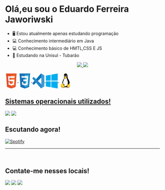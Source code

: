 # Olá,eu sou o Eduardo Ferreira Jaworiwski

- 🖥️ Estou atualmente apenas estudando programação
- 💻 Conhecimento intermediário em Java
- 💻 Conhecimento básico de HMTL,CSS E JS
- 🏫 Estudando na Unisul - Tubarão
<div align="center">
  <a href="https://github.com/eduardoferreirajaworiwski">
  <img height="150em" src="https://github-readme-stats.vercel.app/api?username=eduardoferreirajaworiwski&show_icons=true&theme=tokyonight&include_all_commits=true&count_private=true"/>
  <img height="150em" src="https://github-readme-stats.vercel.app/api/top-langs/?username=eduardoferreirajaworiwski&layout=compact&langs_count=7&theme=tokyonight"/>
</div>
  
  <div style="display: inline_block"><br>
 <img align="center" alt="Edu-HTML5" height="50" width="40" src="https://raw.githubusercontent.com/devicons/devicon/master/icons/html5/html5-original.svg">
 <img align="center" alt="Edu-CSS" height="50" width="40" src="https://raw.githubusercontent.com/devicons/devicon/master/icons/css3/css3-original.svg">
 <img align="center" alt="Edu-VSCODE" height="50" width="40" src="https://raw.githubusercontent.com/devicons/devicon/master/icons/vscode/vscode-original.svg">
 <img align="center" alt="Edu-WINDOWS_OS" height="50" width="40" src="https://raw.githubusercontent.com/devicons/devicon/master/icons/windows8/windows8-original.svg">
 <img align="center" alt="Edu-LINUX_OS" height="50" width="40" src="https://raw.githubusercontent.com/devicons/devicon/master/icons/linux/linux-original.svg">
  </div>
  
  ## Sistemas operacionais utilizados!

   <a href="https://getfedora.org/pt_BR/" target="_blank"><img src="https://img.shields.io/badge/Fedora-294172?style=for-the-badge&logo=fedora&logoColor=white" ></a>
   <a href="https://www.microsoft.com/pt-br/software-download/windows10" target="_blank"><img src="https://img.shields.io/badge/Windows-0078D6?style=for-the-badge&logo=windows&logoColor=white" target="_blank"></a>
  
   </div>
   
</div>
  
  ##
  
  </div>
  
  ## Escutando agora!


 [![Spotify](https://spotify-oque-estou-escutando.vercel.app/api/spotify?background_color=0d1117&border_color=ffffff)](https://open.spotify.com/user/g7dqwa51aqvb37ih1ljz2ybqb)

----
<br>

  
  ## Contate-me nesses locais!
                                                      
   <a href="https://www.instagram.com/eduardoo.fj/" target="_blank"><img src="https://img.shields.io/badge/-Instagram-%23E4405F?style=for-the-badge&logo=instagram&logoColor=white"></a>
   <a href="https://www.linkedin.com/in/eduardo-ferreira-jaworiwski-1720b3212/" target="_blank"><img src="https://img.shields.io/badge/-LinkedIn-%230077B5?style=for-the-badge&logo=linkedin&logoColor=white" target="_blank"></a>
      <a href="mailto:eduardoferreira.ti@outlook.com" target="_blank"><img src="https://img.shields.io/badge/Microsoft_Outlook-0078D4?style=for-the-badge&logo=microsoft-outlook&logoColor=white" target="_blank"></a> 
   
  </div>
 

